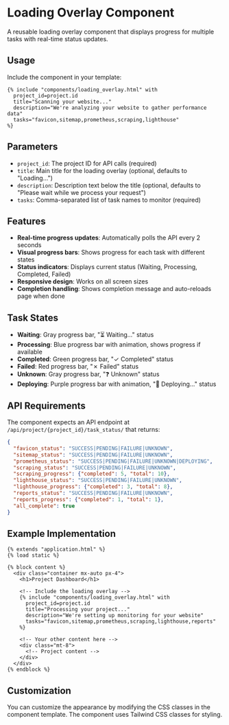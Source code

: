 # Loading Overlay Component

A reusable loading overlay component that displays progress for multiple tasks with real-time status updates.

## Usage

Include the component in your template:

```django
{% include "components/loading_overlay.html" with 
  project_id=project.id 
  title="Scanning your website..." 
  description="We're analyzing your website to gather performance data"
  tasks="favicon,sitemap,prometheus,scraping,lighthouse"
%}
```

## Parameters

- `project_id`: The project ID for API calls (required)
- `title`: Main title for the loading overlay (optional, defaults to "Loading...")
- `description`: Description text below the title (optional, defaults to "Please wait while we process your request")
- `tasks`: Comma-separated list of task names to monitor (required)

## Features

- **Real-time progress updates**: Automatically polls the API every 2 seconds
- **Visual progress bars**: Shows progress for each task with different states
- **Status indicators**: Displays current status (Waiting, Processing, Completed, Failed)
- **Responsive design**: Works on all screen sizes
- **Completion handling**: Shows completion message and auto-reloads page when done

## Task States

- **Waiting**: Gray progress bar, "⏳ Waiting..." status
- **Processing**: Blue progress bar with animation, shows progress if available
- **Completed**: Green progress bar, "✓ Completed" status
- **Failed**: Red progress bar, "✗ Failed" status
- **Unknown**: Gray progress bar, "❓ Unknown" status
- **Deploying**: Purple progress bar with animation, "🚀 Deploying..." status

## API Requirements

The component expects an API endpoint at `/api/project/{project_id}/task_status/` that returns:

```json
{
  "favicon_status": "SUCCESS|PENDING|FAILURE|UNKNOWN",
  "sitemap_status": "SUCCESS|PENDING|FAILURE|UNKNOWN",
  "prometheus_status": "SUCCESS|PENDING|FAILURE|UNKNOWN|DEPLOYING",
  "scraping_status": "SUCCESS|PENDING|FAILURE|UNKNOWN",
  "scraping_progress": {"completed": 5, "total": 10},
  "lighthouse_status": "SUCCESS|PENDING|FAILURE|UNKNOWN",
  "lighthouse_progress": {"completed": 3, "total": 8},
  "reports_status": "SUCCESS|PENDING|FAILURE|UNKNOWN",
  "reports_progress": {"completed": 1, "total": 1},
  "all_complete": true
}
```

## Example Implementation

```django
{% extends "application.html" %}
{% load static %}

{% block content %}
  <div class="container mx-auto px-4">
    <h1>Project Dashboard</h1>
    
    <!-- Include the loading overlay -->
    {% include "components/loading_overlay.html" with 
      project_id=project.id 
      title="Processing your project..." 
      description="We're setting up monitoring for your website"
      tasks="favicon,sitemap,prometheus,scraping,lighthouse,reports"
    %}
    
    <!-- Your other content here -->
    <div class="mt-8">
      <!-- Project content -->
    </div>
  </div>
{% endblock %}
```

## Customization

You can customize the appearance by modifying the CSS classes in the component template. The component uses Tailwind CSS classes for styling. 